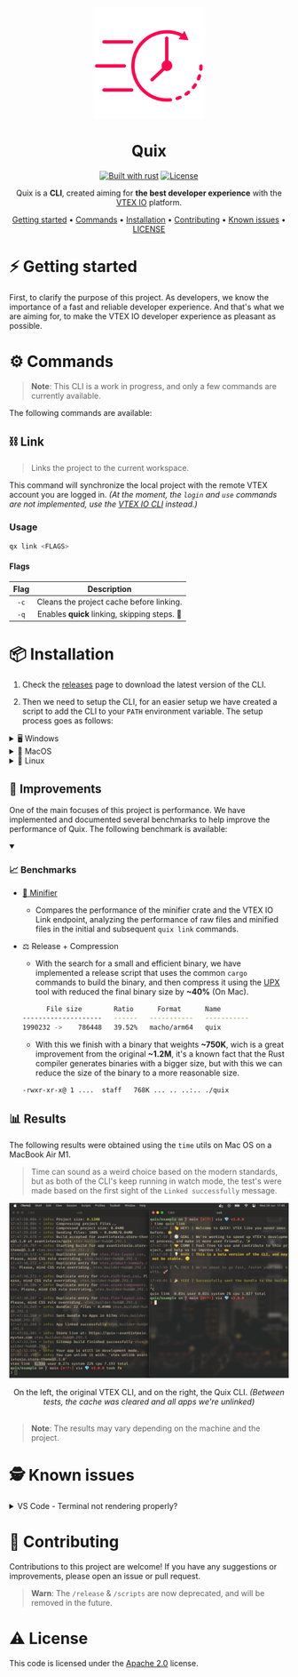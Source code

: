 <div align="center">

![logo.png](./assets/logo.png)

# Quix

[![Built with rust][rust-badge]][rust] [![License][license-badge]][license]

Quix is a **CLI**, created aiming for **the best developer experience** with the [VTEX IO](https://vtex.io/) platform.

[Getting started](#getting-started) • [Commands](#commands) • [Installation](#installation) • [Contributing](#contributing) • [Known issues](#known-issues) • [LICENSE](#license)

</div>

<a name="getting-started">

# ⚡️ Getting started

</a>

First, to clarify the purpose of this project. As developers, we know the importance of a fast and reliable developer experience. And that's what we are aiming for, to make the VTEX IO developer experience as pleasant as possible.

<a name="commands">

# ⚙️ Commands

</a>

> **Note**: This CLI is a work in progress, and only a few commands are currently available.

The following commands are available:

## ⛓️ Link

> Links the project to the current workspace.

This command will synchronize the local project with the remote VTEX account you are logged in. _(At the moment, the `login` and `use` commands are not implemented, use the [VTEX IO CLI](toolbelt) instead.)_

### Usage

```bash
qx link <FLAGS>
```

#### Flags

| Flag | Description                                   |
| :--: | :-------------------------------------------: |
| `-c` | Cleans the project cache before linking.      |
| `-q` | Enables **quick** linking, skipping steps. 👀 |

<a name="installation">

# 📦 Installation

</a>

1. Check the [releases]("https://github.com/rafaelrcamargo/quix/releases") page to download the latest version of the CLI.

2. Then we need to setup the CLI, for an easier setup we have created a script to add the CLI to your `PATH` environment variable. The setup process goes as follows:

<details>
<summary>🖥️ Windows</summary>

> **Warn**: Tested on version `0.0.0`, newer versions are expected to work, but not covered.

```powershell
git clone https://github.com/rafaelrcamargo/quix
cd quix

cargo run # OR cargo build --release
```

</details>

<details>
<summary>🍎 MacOS</summary>

```bash
git clone https://github.com/rafaelrcamargo/quix
cd quix

cargo run # OR cargo build --release
```

</details>

<details>
<summary>🐧 Linux</summary>

> **Warn**: Tested on version `0.0.0`, newer versions are expected to work, but not covered.

```bash
git clone https://github.com/rafaelrcamargo/quix
cd quix

cargo run # OR cargo build --release
```

</details>

## 🧮 Improvements

One of the main focuses of this project is performance. We have implemented and documented several benchmarks to help improve the performance of Quix. The following benchmark is available:

<details open>

<summary>

### 📈 Benchmarks

</summary>

- [🛑 Minifier](/benchmarks/minifier/results.md)
  - Compares the performance of the minifier crate and the VTEX IO Link endpoint, analyzing the performance of raw files and minified files in the initial and subsequent `quix link` commands.
- ⚖️ Release + Compression
  - With the search for a small and efficient binary, we have implemented a release script that uses the common `cargo` commands to build the binary, and then compress it using the [UPX](https://upx.github.io/) tool with reduced the final binary size by **~40%** (On Mac).

  ```sh
        File size        Ratio      Format      Name
  --------------------   ------   -----------   -----------
  1990232 ->    786448   39.52%   macho/arm64   quix
  ```

  - With this we finish with a binary that weights **~750K**, wich is a great improvement from the original **~1.2M**, it's a known fact that the Rust compiler generates binaries with a bigger size, but with this we can reduce the size of the binary to a more reasonable size.

  ```sh
  -rwxr-xr-x@ 1 ....  staff   768K ... .. ..:.. ./quix
  ```

</details>

<a name="results">

## 📊 Results

</a>

The following results were obtained using the `time` utils on Mac OS on a MacBook Air M1.

> Time can sound as a weird choice based on the modern standards, but as both of the CLI's keep running in watch mode, the test's were made based on the first sight of the `Linked successfully` message.

![banner.png](./assets/time.png)

<div align="center">
  On the left, the original VTEX CLI, and on the right, the Quix CLI. <i>(Between tests, the cache was cleared and all apps we're unlinked)</i>
</div>

<br />

> **Note**: The results may vary depending on the machine and the project.

<a name="known-issues">

# 🕵️ Known issues

</a>

<details>
<summary>VS Code - Terminal not rendering properly?</summary>
<br>
That's a known issue, and it's related to the way VS Code handles the terminal. To fix this, just open the settings and add the following line:

```json
{
  ...
  "terminal.integrated.gpuAcceleration": "on"
}
```

This will enable the GPU acceleration for the terminal, and it will fix the rendering issue.

> For now this solves the issue, but can get kinda weird with some appearance settings.

</details>

<a name="contributing">

# 🥇 Contributing

</a>

Contributions to this project are welcome! If you have any suggestions or improvements, please open an issue or pull request.

> **Warn**: The `/release` & `/scripts` are now deprecated, and will be removed in the future.

<a name="license">

# ⚠️ License

</a>

This code is licensed under the [Apache 2.0](LICENSE) license.

[rust-badge]: https://img.shields.io/badge/builtwith-rust-B7410E?style=flat-square
[rust]: https://www.rust-lang.org/pt-BR
[license-badge]: https://img.shields.io/github/license/rafaelrcamargo/quix?color=lightgray&style=flat-square
[license]: https://github.com/rafaelrcamargo/quix/blob/main/LICENSE
